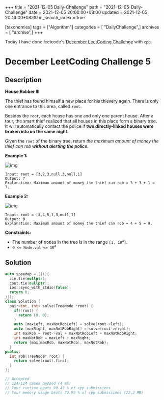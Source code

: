 +++
title = "2021-12-05 Daily-Challenge"
path = "2021-12-05-Daily-Challenge"
date = 2021-12-05 20:00:00+08:00
updated = 2021-12-05 20:14:00+08:00
in_search_index = true

[taxonomies]
tags = ["Algorithm"]
categories = [ "DailyChallenge",]
archives = [ "archive",]
+++

Today I have done leetcode's [December LeetCoding Challenge](https://leetcode.com/problems/house-robber-iii/) with `cpp`.

<!-- more -->

# December LeetCoding Challenge 5

## Description

**House Robber III**

The thief has found himself a new place for his thievery again. There is only one entrance to this area, called `root`.

Besides the `root`, each house has one and only one parent house. After a tour, the smart thief realized that all houses in this  place form a binary tree. It will automatically contact the police if **two directly-linked houses were broken into on the same night**.

Given the `root` of the binary tree, return *the maximum amount of money the thief can rob **without alerting the police***.

 

**Example 1:**

![img](https://assets.leetcode.com/uploads/2021/03/10/rob1-tree.jpg)

```
Input: root = [3,2,3,null,3,null,1]
Output: 7
Explanation: Maximum amount of money the thief can rob = 3 + 3 + 1 = 7.
```

**Example 2:**

![img](https://assets.leetcode.com/uploads/2021/03/10/rob2-tree.jpg)

```
Input: root = [3,4,5,1,3,null,1]
Output: 9
Explanation: Maximum amount of money the thief can rob = 4 + 5 = 9.
```

 

**Constraints:**

<ul>
	<li>The number of nodes in the tree is in the range <code>[1, 10<sup>4</sup>]</code>.</li>
	<li><code>0 &lt;= Node.val &lt;= 10<sup>4</sup></code></li>
</ul>

## Solution

``` cpp
auto speedup = [](){
  cin.tie(nullptr);
  cout.tie(nullptr);
  ios::sync_with_stdio(false);
  return 0;
}();
class Solution {
  pair<int, int> solve(TreeNode *root) {
    if(!root) {
      return {0, 0};
    }
    auto [maxLeft, maxNotRobLeft] = solve(root->left);
    auto [maxRight, maxNotRobRight] = solve(root->right);
    int maxRob = root->val + maxNotRobLeft + maxNotRobRight;
    int maxNotRob = maxLeft + maxRight;
    return {max(maxRob, maxNotRob), maxNotRob};
  }
public:
  int rob(TreeNode* root) {
    return solve(root).first;
  }
};

// Accepted
// 124/124 cases passed (4 ms)
// Your runtime beats 99.42 % of cpp submissions
// Your memory usage beats 70.99 % of cpp submissions (22.2 MB)
```

